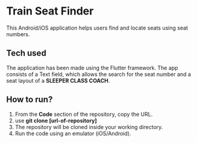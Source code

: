# Train Seat Finder

This Android/iOS application helps users find and locate seats using seat numbers.

## Tech used

The application has been made using the Flutter framework. The app consists of a Text field, which allows the search for the seat number and a seat layout of a **SLEEPER CLASS COACH**.

## How to run?
 

 1. From the **Code** section of the repository, copy the URL.
 2. use **git clone [url-of-repository]**
 3. The repository will be cloned inside your working directory.
 4. Run the code using an emulator (iOS/Android).
